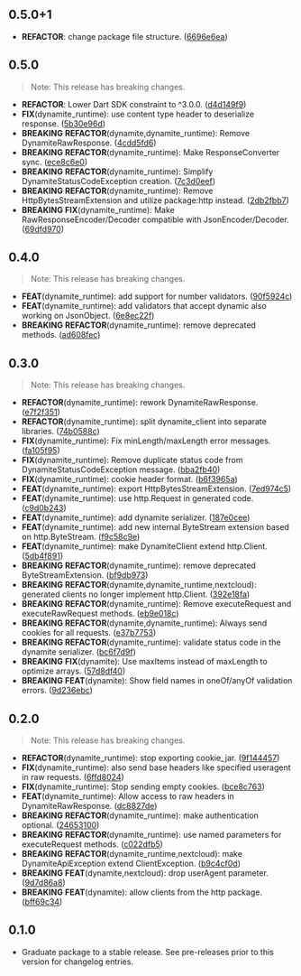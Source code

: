 ## 0.5.0+1

 - **REFACTOR**: change package file structure. ([6696e6ea](https://github.com/nextcloud/neon/commit/6696e6ead1751462e233afb5eab22a458e0c9e73))

## 0.5.0

> Note: This release has breaking changes.

 - **REFACTOR**: Lower Dart SDK constraint to ^3.0.0. ([d4d149f9](https://github.com/nextcloud/neon/commit/d4d149f9b19650abebe1abef03f6f4202cfd2416))
 - **FIX**(dynamite_runtime): use content type header to deserialize response. ([5b30e96d](https://github.com/nextcloud/neon/commit/5b30e96d639a596b450639b5a4af4cd6975196da))
 - **BREAKING** **REFACTOR**(dynamite,dynamite_runtime): Remove DynamiteRawResponse. ([4cdd5fd6](https://github.com/nextcloud/neon/commit/4cdd5fd6906e1d0a5e253c6660a1aafa462341e5))
 - **BREAKING** **REFACTOR**(dynamite_runtime): Make ResponseConverter sync. ([ece8c6e0](https://github.com/nextcloud/neon/commit/ece8c6e046652bf6281318d6f2f8633ecc548f2c))
 - **BREAKING** **REFACTOR**(dynamite_runtime): Simplify DynamiteStatusCodeException creation. ([7c3d0eef](https://github.com/nextcloud/neon/commit/7c3d0eef3812e8b80328d68cc060faca6664cf7c))
 - **BREAKING** **REFACTOR**(dynamite_runtime): Remove HttpBytesStreamExtension and utilize package:http instead. ([2db2fbb7](https://github.com/nextcloud/neon/commit/2db2fbb7313c27da4dea6bca3c35697145bd63eb))
 - **BREAKING** **FIX**(dynamite_runtime): Make RawResponseEncoder/Decoder compatible with JsonEncoder/Decoder. ([69dfd970](https://github.com/nextcloud/neon/commit/69dfd970c90b2db0cff67f76d6377c5533b276ac))

## 0.4.0

> Note: This release has breaking changes.

 - **FEAT**(dynamite_runtime): add support for number validators. ([90f5924c](https://github.com/nextcloud/neon/commit/90f5924c3ba0787e7a155f0d07fea0a16bb2ff4e))
 - **FEAT**(dynamite_runtime): add validators that accept dynamic also working on JsonObject. ([6e8ec22f](https://github.com/nextcloud/neon/commit/6e8ec22f4dd894ab949a130214d293c246c13083))
 - **BREAKING** **REFACTOR**(dynamite_runtime): remove deprecated methods. ([ad608fec](https://github.com/nextcloud/neon/commit/ad608fec0e232616db77d924b2ad90ea26458fae))

## 0.3.0

> Note: This release has breaking changes.

 - **REFACTOR**(dynamite_runtime): rework DynamiteRawResponse. ([e7f2f351](https://github.com/nextcloud/neon/commit/e7f2f351057f90ab83d18af63684b7c50e617855))
 - **REFACTOR**(dynamite_runtime): split dynamite_client into separate libraries. ([74b0588c](https://github.com/nextcloud/neon/commit/74b0588ca4d644cf01665d121ca02b662bb03bea))
 - **FIX**(dynamite_runtime): Fix minLength/maxLength error messages. ([fa105f95](https://github.com/nextcloud/neon/commit/fa105f9509992c2ae2cc5f65a369fa5f794557c2))
 - **FIX**(dynamite_runtime): Remove duplicate status code from DynamiteStatusCodeException message. ([bba2fb40](https://github.com/nextcloud/neon/commit/bba2fb40d70b7a82f78bb08b1e77af366bb4bb03))
 - **FIX**(dynamite_runtime): cookie header format. ([b6f3965a](https://github.com/nextcloud/neon/commit/b6f3965a1d77d0ef8a60d9b1412fae796c1898cf))
 - **FEAT**(dynamite_runtime): export HttpBytesStreamExtension. ([7ed974c5](https://github.com/nextcloud/neon/commit/7ed974c523dc0df1a614b7ba0bef6d76a8c576fc))
 - **FEAT**(dynamite_runtime): use http.Request in generated code. ([c9d0b243](https://github.com/nextcloud/neon/commit/c9d0b243accd8d70601260797c5168f09ef61ee7))
 - **FEAT**(dynamite_runtime): add dynamite serializer. ([187e0cee](https://github.com/nextcloud/neon/commit/187e0cee717cfdd917c302a5b536fb65a55073d8))
 - **FEAT**(dynamite_runtime): add new internal ByteStream extension based on http.ByteStream. ([f9c58c9e](https://github.com/nextcloud/neon/commit/f9c58c9e01ef4cdeb2cd79532f5482db10941f5d))
 - **FEAT**(dynamite_runtime): make DynamiteClient extend http.Client. ([5db4f891](https://github.com/nextcloud/neon/commit/5db4f891c6699d9967d2acd8ea528b4a0008a2b1))
 - **BREAKING** **REFACTOR**(dynamite_runtime): remove deprecated ByteStreamExtension. ([bf9db973](https://github.com/nextcloud/neon/commit/bf9db973cee3432d73df87f9e8c43495830749f3))
 - **BREAKING** **REFACTOR**(dynamite,dynamite_runtime,nextcloud): generated clients no longer implement http.Client. ([392e18fa](https://github.com/nextcloud/neon/commit/392e18faa6bb1ba72f22a56184ba0c43ef6b28d4))
 - **BREAKING** **REFACTOR**(dynamite_runtime): Remove executeRequest and executeRawRequest methods. ([eb9e018c](https://github.com/nextcloud/neon/commit/eb9e018c8b12135537268b22566e1eb9518541ed))
 - **BREAKING** **REFACTOR**(dynamite,dynamite_runtime): Always send cookies for all requests. ([e37b7753](https://github.com/nextcloud/neon/commit/e37b775314601e9281d7336939e4b1eb95b98b55))
 - **BREAKING** **REFACTOR**(dynamite_runtime): validate status code in the dynamite serializer. ([bc6f7d9f](https://github.com/nextcloud/neon/commit/bc6f7d9fb622ee803a2f8df203e43bdae890d5f7))
 - **BREAKING** **FIX**(dynamite): Use maxItems instead of maxLength to optimize arrays. ([57d8df40](https://github.com/nextcloud/neon/commit/57d8df4046b2661f850fa4a15dc5f89c313bbfb8))
 - **BREAKING** **FEAT**(dynamite): Show field names in oneOf/anyOf validation errors. ([9d236ebc](https://github.com/nextcloud/neon/commit/9d236ebce59da3b9c0e85f2765df36a0ab9f6445))

## 0.2.0

> Note: This release has breaking changes.

 - **REFACTOR**(dynamite_runtime): stop exporting cookie_jar. ([9f144457](https://github.com/nextcloud/neon/commit/9f1444574c2e2a9bb0b76fefd1f54bfbcf78725f))
 - **FIX**(dynamite_runtime): also send base headers like specified useragent in raw requests. ([6ffd8024](https://github.com/nextcloud/neon/commit/6ffd8024b8c367ef61431e5b90ddb231d04156ee))
 - **FIX**(dynamite_runtime): Stop sending empty cookies. ([bce8c763](https://github.com/nextcloud/neon/commit/bce8c7630265257ed335fe9ac6efcd69a3fae8a0))
 - **FEAT**(dynamite_runtime): Allow access to raw headers in DynamiteRawResponse. ([dc8827de](https://github.com/nextcloud/neon/commit/dc8827def42430ff5f27bd90ed91832cf1e20ae6))
 - **BREAKING** **REFACTOR**(dynamite_runtime): make authentication optional. ([24653100](https://github.com/nextcloud/neon/commit/24653100cce43aa5567b7b94bc5c8535ea26c273))
 - **BREAKING** **REFACTOR**(dynamite_runtime): use named parameters for executeRequest methods. ([c022dfb5](https://github.com/nextcloud/neon/commit/c022dfb5cdbd48ead5573d2212f46d8fc1920716))
 - **BREAKING** **REFACTOR**(dynamite_runtime,nextcloud): make DynamiteApiException extend ClientException. ([b9c4cf0d](https://github.com/nextcloud/neon/commit/b9c4cf0d3aa04ba51556cb97a1577f10d8beb1d9))
 - **BREAKING** **FEAT**(dynamite,nextcloud): drop userAgent parameter. ([9d7d86a8](https://github.com/nextcloud/neon/commit/9d7d86a80b1f124ec5e6452ec59b5635f1e9a037))
 - **BREAKING** **FEAT**(dynamite): allow clients from the http package. ([bff69c34](https://github.com/nextcloud/neon/commit/bff69c345130d50d957f057f99d06697fb026568))

## 0.1.0

 - Graduate package to a stable release. See pre-releases prior to this version for changelog entries.


